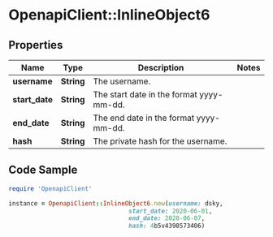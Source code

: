 # OpenapiClient::InlineObject6

## Properties

Name | Type | Description | Notes
------------ | ------------- | ------------- | -------------
**username** | **String** | The username. | 
**start_date** | **String** | The start date in the format yyyy-mm-dd. | 
**end_date** | **String** | The end date in the format yyyy-mm-dd. | 
**hash** | **String** | The private hash for the username. | 

## Code Sample

```ruby
require 'OpenapiClient'

instance = OpenapiClient::InlineObject6.new(username: dsky,
                                 start_date: 2020-06-01,
                                 end_date: 2020-06-07,
                                 hash: 4b5v4398573406)
```


